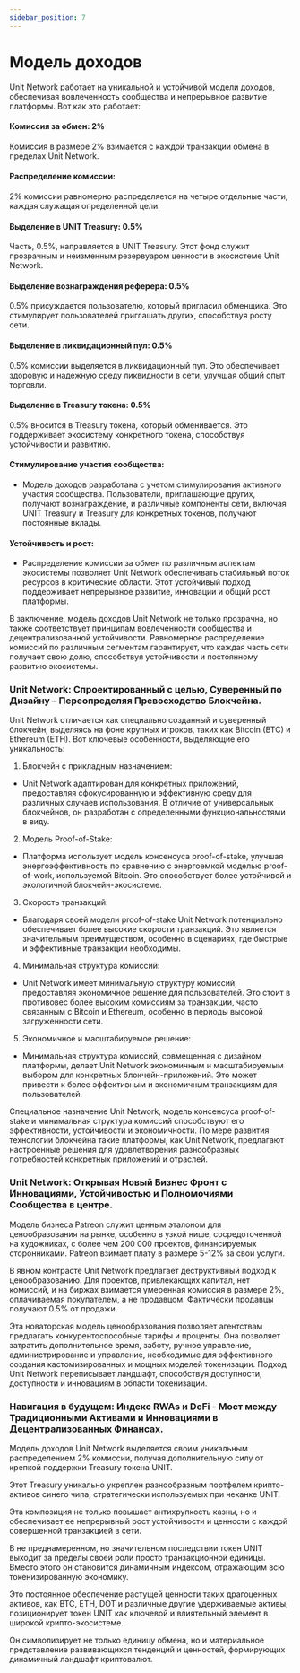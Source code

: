 ```yaml
---
sidebar_position: 7
---
```


# Модель доходов

Unit Network работает на уникальной и устойчивой модели доходов, обеспечивая вовлеченность сообщества и непрерывное развитие платформы. Вот как это работает:

#### Комиссия за обмен: 2%

Комиссия в размере 2% взимается с каждой транзакции обмена в пределах Unit Network.

#### Распределение комиссии:

2% комиссии равномерно распределяется на четыре отдельные части, каждая служащая определенной цели:

#### Выделение в UNIT Treasury: 0.5%

Часть, 0.5%, направляется в UNIT Treasury. Этот фонд служит прозрачным и неизменным резервуаром ценности в экосистеме Unit Network.

#### Выделение вознаграждения реферера: 0.5%

0.5% присуждается пользователю, который пригласил обменщика. Это стимулирует пользователей приглашать других, способствуя росту сети.

#### Выделение в ликвидационный пул: 0.5%

0.5% комиссии выделяется в ликвидационный пул. Это обеспечивает здоровую и надежную среду ликвидности в сети, улучшая общий опыт торговли.

#### Выделение в Treasury токена: 0.5%

0.5% вносится в Treasury токена, который обменивается. Это поддерживает экосистему конкретного токена, способствуя устойчивости и развитию.

#### Стимулирование участия сообщества:

- Модель доходов разработана с учетом стимулирования активного участия сообщества. Пользователи, приглашающие других, получают вознаграждение, и различные компоненты сети, включая UNIT Treasury и Treasury для конкретных токенов, получают постоянные вклады.

#### Устойчивость и рост:

- Распределение комиссии за обмен по различным аспектам экосистемы позволяет Unit Network обеспечивать стабильный поток ресурсов в критические области. Этот устойчивый подход поддерживает непрерывное развитие, инновации и общий рост платформы.

В заключение, модель доходов Unit Network не только прозрачна, но также соответствует принципам вовлеченности сообщества и децентрализованной устойчивости. Равномерное распределение комиссий по различным сегментам гарантирует, что каждая часть сети получает свою долю, способствуя устойчивости и постоянному развитию экосистемы.

### Unit Network: Спроектированный с целью, Суверенный по Дизайну – Переопределяя Превосходство Блокчейна.

Unit Network отличается как специально созданный и суверенный блокчейн, выделяясь на фоне крупных игроков, таких как Bitcoin (BTC) и Ethereum (ETH). Вот ключевые особенности, выделяющие его уникальность:

1. Блокчейн с прикладным назначением:

- Unit Network адаптирован для конкретных приложений, предоставляя сфокусированную и эффективную среду для различных случаев использования. В отличие от универсальных блокчейнов, он разработан с определенными функциональностями в виду.

2. Модель Proof-of-Stake:

- Платформа использует модель консенсуса proof-of-stake, улучшая энергоэффективность по сравнению с энергоемкой моделью proof-of-work, используемой Bitcoin. Это способствует более устойчивой и экологичной блокчейн-экосистеме.

3. Скорость транзакций:

- Благодаря своей модели proof-of-stake Unit Network потенциально обеспечивает более высокие скорости транзакций. Это является значительным преимуществом, особенно в сценариях, где быстрые и эффективные транзакции необходимы.

4. Минимальная структура комиссий:

- Unit Network имеет минимальную структуру комиссий, предоставляя экономичное решение для пользователей. Это стоит в противовес более высоким комиссиям за транзакции, часто связанным с Bitcoin и Ethereum, особенно в периоды высокой загруженности сети.

5. Экономичное и масштабируемое решение:

- Минимальная структура комиссий, совмещенная с дизайном платформы, делает Unit Network экономичным и масштабируемым выбором для конкретных блокчейн-приложений. Это может привести к более эффективным и экономичным транзакциям для пользователей.

Специальное назначение Unit Network, модель консенсуса proof-of-stake и минимальная структура комиссий способствуют его эффективности, устойчивости и экономичности. По мере развития технологии блокчейна такие платформы, как Unit Network, предлагают настроенные решения для удовлетворения разнообразных потребностей конкретных приложений и отраслей.

### Unit Network: Открывая Новый Бизнес Фронт с Инновациями, Устойчивостью и Полномочиями Сообщества в центре.

Модель бизнеса Patreon служит ценным эталоном для ценообразования на рынке, особенно в узкой нише, сосредоточенной на художниках, с более чем 200 000 проектов, финансируемых сторонниками. Patreon взимает плату в размере 5-12% за свои услуги.

В явном контрасте Unit Network предлагает деструктивный подход к ценообразованию. Для проектов, привлекающих капитал, нет комиссий, и на биржах взимается умеренная комиссия в размере 2%, оплачиваемая покупателем, а не продавцом. Фактически продавцы получают 0.5% от продажи.

Эта новаторская модель ценообразования позволяет агентствам предлагать конкурентоспособные тарифы и проценты. Она позволяет затратить дополнительное время, заботу, ручное управление, администрирование и управление, необходимые для эффективного создания кастомизированных и мощных моделей токенизации. Подход Unit Network переписывает ландшафт, способствуя доступности, доступности и инновациям в области токенизации.

### Навигация в будущем: Индекс RWAs и DeFi - Мост между Традиционными Активами и Инновациями в Децентрализованных Финансах.

Модель доходов Unit Network выделяется своим уникальным распределением 2% комиссии, получая дополнительную силу от крепкой поддержки Treasury токена UNIT.

Этот Treasury уникально укреплен разнообразным портфелем крипто-активов синего чипа, стратегически используемых при чеканке UNIT.

Эта композиция не только повышает антихрупкость казны, но и обеспечивает ее непрерывный рост устойчивости и ценности с каждой совершенной транзакцией в сети.

В не преднамеренном, но значительном последствии токен UNIT выходит за пределы своей роли просто транзакционной единицы. Вместо этого он становится динамичным индексом, отражающим всю токенизированную экономику.

Это постоянное обеспечение растущей ценности таких драгоценных активов, как BTC, ETH, DOT и различные другие удерживаемые активы, позиционирует токен UNIT как ключевой и влиятельный элемент в широкой крипто-экосистеме.

Он символизирует не только единицу обмена, но и материальное представление развивающихся тенденций и ценностей, формирующих динамичный ландшафт криптовалют.
